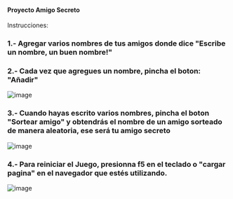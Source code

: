 #### Proyecto Amigo Secreto
Instrucciones: 
### 1.- Agregar varios nombres de tus amigos donde dice "Escribe un nombre, un buen nombre!"
### 2.- Cada vez que agregues un nombre, pincha el boton: "Añadir"
![image](https://github.com/user-attachments/assets/b291b0c6-b6e8-4f72-9073-8f8e57d177f1)

### 3.- Cuando hayas escrito varios nombres, pincha el boton "Sortear amigo" y obtendrás el nombre de un amigo sorteado de manera aleatoria, ese será tu amigo secreto
![image](https://github.com/user-attachments/assets/f7345950-b6fc-4078-93b1-52d430207eb0)

### 4.- Para reiniciar el Juego, presionna f5 en el teclado o "cargar pagina" en el navegador que estés utilizando.
![image](https://github.com/user-attachments/assets/b47f8099-be2a-46aa-8873-217a0c481d78)
